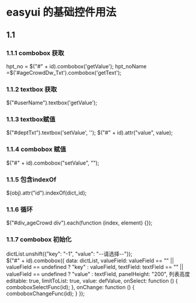 # easyui 的基础控件用法

## 1.1
### 1.1.1 combobox 获取
hpt_no = $("#" + id).combobox('getValue');
hpt_noName =$('#ageCrowdDw_Txt').combobox('getText');
### 1.1.2 textbox  获取
$("#userName").textbox('getValue');

### 1.1.3 textbox赋值
$("#deptTxt").textbox('setValue', '');
$("#" + id).attr("value", value);

### 1.1.4 combobox 赋值
 $("#" + id).combobox("setValue", "");
 
### 1.1.5 包含indexOf
$(obj).attr("id").indexOf(dict_id);

### 1.1.6 循环
 $("#div_ageCrowd div").each(function (index, element) {});
 
### 1.1.7 combobox 初始化
 dictList.unshift({"key": "-1", "value": "--请选择--"});
 </br>
    $("#" + id).combobox({
        data: dictList,
        valueField: valueField == "" || valueField == undefined ? "key" : valueField,
        textField: textField == "" || valueField == undefined ? "value" : textField,
        panelHeight: "200", 列表高度
        editable: true,
        limitToList: true,
        value: defValue,
        onSelect: function () {
            comboboxSelectFunc(id);
        },
        onChange: function () {
            comboboxChangeFunc(id);
        }
    });
